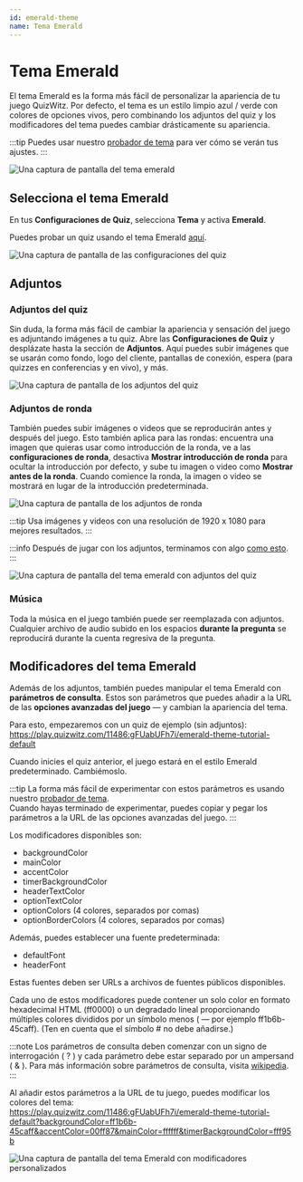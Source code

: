 ```yaml
---
id: emerald-theme
name: Tema Emerald
---
```


# Tema Emerald

El tema Emerald es la forma más fácil de personalizar la apariencia de tu juego QuizWitz. Por defecto, el tema es un estilo limpio azul / verde con colores de opciones vivos, pero combinando los adjuntos del quiz y los modificadores del tema puedes cambiar drásticamente su apariencia.

:::tip
Puedes usar nuestro [probador de tema](https://client.quizwitz.com/test.html?theme=emerald) para ver cómo se verán tus ajustes.
:::

![Una captura de pantalla del tema emerald](/images/emerald/emerald.png)

## Selecciona el tema Emerald

En tus **Configuraciones de Quiz**, selecciona **Tema** y activa **Emerald**.

Puedes probar un quiz usando el tema Emerald [aquí](https://play.quizwitz.com/11486:gFUabUFh7i/emerald-theme-tutorial-default).

![Una captura de pantalla de las configuraciones del quiz](/images/emerald/quiz-settings.png)

## Adjuntos

### Adjuntos del quiz

Sin duda, la forma más fácil de cambiar la apariencia y sensación del juego es adjuntando imágenes a tu quiz. Abre las **Configuraciones de Quiz** y desplázate hasta la sección de **Adjuntos**. Aquí puedes subir imágenes que se usarán como fondo, logo del cliente, pantallas de conexión, espera (para quizzes en conferencias y en vivo), y más.

![Una captura de pantalla de los adjuntos del quiz](/images/emerald/quiz-attachments.png)

### Adjuntos de ronda

También puedes subir imágenes o videos que se reproducirán antes y después del juego. Esto también aplica para las rondas: encuentra una imagen que quieras usar como introducción de la ronda, ve a las **configuraciones de ronda**, desactiva **Mostrar introducción de ronda** para ocultar la introducción por defecto, y sube tu imagen o video como **Mostrar antes de la ronda**. Cuando comience la ronda, la imagen o video se mostrará en lugar de la introducción predeterminada.

![Una captura de pantalla de los adjuntos de ronda](/images/emerald/round-settings.png)

:::tip
Usa imágenes y videos con una resolución de 1920 x 1080 para mejores resultados.
:::

:::info
Después de jugar con los adjuntos, terminamos con algo [como esto](https://play.quizwitz.com/11487:ACz546ejAV/emerald-theme-tutorial-background-logo).
:::

![Una captura de pantalla del tema emerald con adjuntos del quiz](/images/emerald/emerald-with-attachments.png)

### Música

Toda la música en el juego también puede ser reemplazada con adjuntos. Cualquier archivo de audio subido en los espacios **durante la pregunta** se reproducirá durante la cuenta regresiva de la pregunta.

## Modificadores del tema Emerald

Además de los adjuntos, también puedes manipular el tema Emerald con **parámetros de consulta**. Estos son parámetros que puedes añadir a la URL de las **opciones avanzadas del juego** — y cambian la apariencia del tema.

Para esto, empezaremos con un quiz de ejemplo (sin adjuntos):\
https://play.quizwitz.com/11486:gFUabUFh7i/emerald-theme-tutorial-default

Cuando inicies el quiz anterior, el juego estará en el estilo Emerald predeterminado. Cambiémoslo.

:::tip
La forma más fácil de experimentar con estos parámetros es usando nuestro [probador de tema](https://client.quizwitz.com/test.html?theme=emerald&backgroundColor=ff1b6b-45caff&accentColor=00ff87&mainColor=ffffff&timerBackgroundColor=fff95b).\
Cuando hayas terminado de experimentar, puedes copiar y pegar los parámetros a la URL de las opciones avanzadas del juego.
:::

Los modificadores disponibles son:

- backgroundColor
- mainColor
- accentColor
- timerBackgroundColor
- headerTextColor
- optionTextColor
- optionColors (4 colores, separados por comas)
- optionBorderColors (4 colores, separados por comas)

Además, puedes establecer una fuente predeterminada:

- defaultFont
- headerFont

Estas fuentes deben ser URLs a archivos de fuentes públicos disponibles.

Cada uno de estos modificadores puede contener un solo color en formato hexadecimal HTML (ff0000) o un degradado lineal proporcionando múltiples colores divididos por un símbolo menos ( — por ejemplo ff1b6b-45caff). (Ten en cuenta que el símbolo # no debe añadirse.)

:::note
Los parámetros de consulta deben comenzar con un signo de interrogación ( ? ) y cada parámetro debe estar separado por un ampersand ( & ). Para más información sobre parámetros de consulta, visita [wikipedia](https://es.wikipedia.org/wiki/Cadena_de_consulta).
:::

Al añadir estos parámetros a la URL de tu juego, puedes modificar los colores del tema:\
https://play.quizwitz.com/11486:gFUabUFh7i/emerald-theme-tutorial-default?backgroundColor=ff1b6b-45caff&accentColor=00ff87&mainColor=ffffff&timerBackgroundColor=fff95b

![Una captura de pantalla del tema Emerald con modificadores personalizados](/images/emerald/theme_properties.png)
